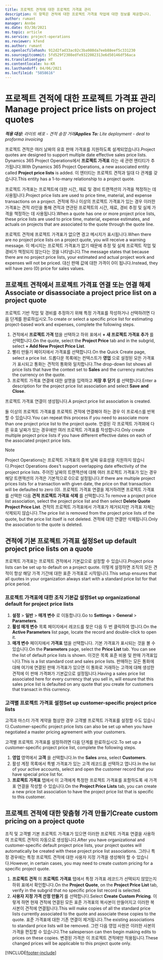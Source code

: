 ```yaml
---
title: 프로젝트 견적에 대한 프로젝트 가격표 관리
description: 이 항목은 견적에 대한 프로젝트 가격표 작업에 대한 정보를 제공합니다.
author: rumant
manager: Annbe
ms.date: 03/30/2021
ms.topic: article
ms.service: project-operations
ms.reviewer: kfend
ms.author: rumant
ms.openlocfilehash: 912d2fad33ac02c3ba980da7eeb88eef5c331230
ms.sourcegitcommit: 5fd529f2308edfe9322082313e6d50146df56aca
ms.translationtype: HT
ms.contentlocale: ko-KR
ms.lasthandoff: 04/06/2021
ms.locfileid: "5858616"
---
```

# <a name="manage-project-price-lists-on-project-quotes"></a><span data-ttu-id="4a37a-103">프로젝트 견적에 대한 프로젝트 가격표 관리</span><span class="sxs-lookup"><span data-stu-id="4a37a-103">Manage project price lists on project quotes</span></span> 

<span data-ttu-id="4a37a-104">_**적용 대상:** 라이트 배포 - 견적 송장 거래_</span><span class="sxs-lookup"><span data-stu-id="4a37a-104">_**Applies To:** Lite deployment - deal to proforma invoicing_</span></span>

<span data-ttu-id="4a37a-105">프로젝트 견적은 여러 날짜의 유효 판매 가격표를 지원하도록 설계되었습니다.</span><span class="sxs-lookup"><span data-stu-id="4a37a-105">Project quotes are designed to support multiple date effective sales price lists.</span></span> <span data-ttu-id="4a37a-106">Dynamics 365 Project Operations에서 **프로젝트 가격표** 라는 새 관련 엔티티가 추가됩니다.</span><span class="sxs-lookup"><span data-stu-id="4a37a-106">With Dynamics 365 Project Operations, a new associated entity called **Project price lists** is added.</span></span> <span data-ttu-id="4a37a-107">이 엔터티는 프로젝트 견적과 일대 다 관계를 갖습니다.</span><span class="sxs-lookup"><span data-stu-id="4a37a-107">This entity has a 1-to-many relationship to a project quote.</span></span>

<span data-ttu-id="4a37a-108">프로젝트 가격표는 프로젝트에 대한 시간, 재료 및 경비 트랜잭션의 가격을 책정하는 데 사용됩니다.</span><span class="sxs-lookup"><span data-stu-id="4a37a-108">Project price lists are used to price time, material, and expense transactions on a project.</span></span> <span data-ttu-id="4a37a-109">견적에 하나 이상의 프로젝트 가격표가 있는 경우 이러한 가격표는 견적 라인을 통해 견적과 연관된 프로젝트의 시간, 재료, 경비 추정 및 실제 가격을 책정하는 데 사용됩니다.</span><span class="sxs-lookup"><span data-stu-id="4a37a-109">When a quote has one or more project price lists, these price lists are used to price time, material, expense estimates, and actuals on projects that are associated to the quote through the quote line.</span></span>

<span data-ttu-id="4a37a-110">프로젝트 견적에 프로젝트 가격표가 없으면 경고 메시지가 표시됩니다.</span><span class="sxs-lookup"><span data-stu-id="4a37a-110">When there are no project price lists on a project quote, you will receive a warning message.</span></span> <span data-ttu-id="4a37a-111">이 메시지는 프로젝트 가격표가 없기 때문에 추정 및 실제 프로젝트 작업 및 경비가 책정되지 않는다는 것을 나타냅니다.</span><span class="sxs-lookup"><span data-stu-id="4a37a-111">The message states that because there are no project price lists, your estimated and actual project work and expenses will not be priced.</span></span> <span data-ttu-id="4a37a-112">대신 판매 값에 대한 가격이 0이 됩니다.</span><span class="sxs-lookup"><span data-stu-id="4a37a-112">Instead, they will have zero (0) price for sales values.</span></span>

## <a name="associate-or-disassociate-a-project-price-list-on-a-project-quote"></a><span data-ttu-id="4a37a-113">프로젝트 견적에서 프로젝트 가격표 연결 또는 연결 해제</span><span class="sxs-lookup"><span data-stu-id="4a37a-113">Associate or disassociate a project price list on a project quote</span></span>

<span data-ttu-id="4a37a-114">프로젝트 기반 작업 및 경비를 추정하기 위해 특정 가격표를 작성하거나 선택하려면 다음 단계를 완료하십시오.</span><span class="sxs-lookup"><span data-stu-id="4a37a-114">To create or select a specific price list for estimating project-based work and expenses, complete the following steps.</span></span>

1. <span data-ttu-id="4a37a-115">견적에서 **프로젝트 가격** 탭을 선택하고 하위 표에서 **+ 새 프로젝트 가격표 추가** 를 선택합니다.</span><span class="sxs-lookup"><span data-stu-id="4a37a-115">On the quote, select the **Project Price** tab and in the subgrid, select **+ Add New Project Price List**.</span></span>
2. <span data-ttu-id="4a37a-116">빨리 만들기 페이지에서 가격표를 선택합니다.</span><span class="sxs-lookup"><span data-stu-id="4a37a-116">On the Quick Create page, select a price list.</span></span> <span data-ttu-id="4a37a-117">드롭다운 목록에는 컨텍스트가 **영업** 으로 설정된 모든 가격표가 표시되고 통화는 견적의 통화와 일치합니다.</span><span class="sxs-lookup"><span data-stu-id="4a37a-117">The drop-down list shows all price lists that have the context set to **Sales** and the currency matches the currency on the quote.</span></span>
4. <span data-ttu-id="4a37a-118">프로젝트 가격표 연결에 대한 설명을 입력하고 **저장 후 닫기** 를 선택합니다.</span><span class="sxs-lookup"><span data-stu-id="4a37a-118">Enter a description for the project price list association and select **Save and Close**.</span></span>

<span data-ttu-id="4a37a-119">프로젝트 가격표 연결이 생성됩니다.</span><span class="sxs-lookup"><span data-stu-id="4a37a-119">A project price list association is created.</span></span>

<span data-ttu-id="4a37a-120">둘 이상의 프로젝트 가격표를 프로젝트 견적에 연결해야 하는 경우 이 프로세스를 반복할 수 있습니다.</span><span class="sxs-lookup"><span data-stu-id="4a37a-120">You can repeat this process if you need to associate more than one project price list to the project quote.</span></span> <span data-ttu-id="4a37a-121">연결된 각 프로젝트 가격펴에 다른 유효 날짜가 있는 경우에만 여러 프로젝트 가격표를 작성합니다.</span><span class="sxs-lookup"><span data-stu-id="4a37a-121">Only create multiple project price lists if you have different effective dates on each of the associated project price lists.</span></span>

> [!NOTE]
> <span data-ttu-id="4a37a-122">Project Operations는 프로젝트 가격표의 중복 날짜 유효성을 지원하지 않습니다.</span><span class="sxs-lookup"><span data-stu-id="4a37a-122">Project Operations does't support overlapping date effectivity of the project price lists.</span></span> <span data-ttu-id="4a37a-123">주어진 날짜의 트랜잭션에 대해 여러 프로젝트 가격표가 있는 경우 해당 트랜잭션의 가격은 기본적으로 0으로 설정됩니다.</span><span class="sxs-lookup"><span data-stu-id="4a37a-123">If there are multiple project prices lists for a transaction with given date, the price on that transaction will be defaulted to zero (0).</span></span>
<span data-ttu-id="4a37a-124">프로젝트 가격표 연결을 제거하려면 프로젝트 가격표를 선택한 다음 **견적 프로젝트 가격표 삭제** 를 선택합니다.</span><span class="sxs-lookup"><span data-stu-id="4a37a-124">To remove a project price list association, select the project price list and then select **Delete Quote Project Price List**.</span></span> <span data-ttu-id="4a37a-125">견적의 프로젝트 가격표에서 가격표가 제거되지만 가격표 자체는 삭제되지 않습니다.</span><span class="sxs-lookup"><span data-stu-id="4a37a-125">The price list is removed from the project price lists of the quote, but the price list itself is not deleted.</span></span> <span data-ttu-id="4a37a-126">견적에 대한 연결만 삭제됩니다.</span><span class="sxs-lookup"><span data-stu-id="4a37a-126">Only the association to the quote is deleted.</span></span>

## <a name="set-up-default-project-price-lists-on-a-quote"></a><span data-ttu-id="4a37a-127">견적에 기본 프로젝트 가격표 설정</span><span class="sxs-lookup"><span data-stu-id="4a37a-127">Set up default project price lists on a quote</span></span>

<span data-ttu-id="4a37a-128">프로젝트 가격표는 프로젝트 견적에서 기본값으로 설정할 수 있습니다.</span><span class="sxs-lookup"><span data-stu-id="4a37a-128">Project price lists can be set up to default on a project quote.</span></span> <span data-ttu-id="4a37a-129">이렇게 설정하면 조직의 모든 견적이 항상 해당 가격 기간에 대한 표준 가격표로 시작됩니다.</span><span class="sxs-lookup"><span data-stu-id="4a37a-129">This setup ensures that all quotes in your organization always start with a standard price list for that price period.</span></span>

### <a name="set-up-organizational-default-for-project-price-lists"></a><span data-ttu-id="4a37a-130">프로젝트 가격표에 대한 조직 기본값 설정</span><span class="sxs-lookup"><span data-stu-id="4a37a-130">Set up organizational default for project price lists</span></span>

1. <span data-ttu-id="4a37a-131">**설정** > **일반** > **매개 변수** 로 이동합니다.</span><span class="sxs-lookup"><span data-stu-id="4a37a-131">Go to **Settings** > **General** > **Parameters**.</span></span>
2. <span data-ttu-id="4a37a-132">**활성 매개 변수** 목록 페이지에서 레코드를 찾은 다음 두 번 클릭하여 엽니다.</span><span class="sxs-lookup"><span data-stu-id="4a37a-132">On the **Active Parameters** list page, locate the record and double-click to open it.</span></span> 
3. <span data-ttu-id="4a37a-133">**매개 변수** 페이지에서 **가격표** 탭을 선택합니다. 기본 가격표가 표시되는 것을 볼 수 있습니다.</span><span class="sxs-lookup"><span data-stu-id="4a37a-133">On the **Parameters** page, select the **Price List** tab. You can see the list of default price lists is shown.</span></span> <span data-ttu-id="4a37a-134">이것은 목록 표준 비용 및 판매 가격표입니다.</span><span class="sxs-lookup"><span data-stu-id="4a37a-134">This is a list standard cost and sales price lists.</span></span> <span data-ttu-id="4a37a-135">판매하는 모든 통화에 대해 여기에 연결된 판매 가격표가 있으면 이 통화로 거래하는 고객에 대해 생성한 견적에 이 판매 가격펴가 기본값으로 설정됩니다.</span><span class="sxs-lookup"><span data-stu-id="4a37a-135">Having a sales price list associated here for every currency that you sell in, will ensure that this sales price list is defaulted on any quote that you create for customers that transact in this currency.</span></span>

### <a name="set-up-customer-specific-project-price-lists"></a><span data-ttu-id="4a37a-136">고객별 프로젝트 가격표 설정</span><span class="sxs-lookup"><span data-stu-id="4a37a-136">Set up customer-specific project price lists</span></span>

<span data-ttu-id="4a37a-137">고객과 마스터 가격 계약을 협상한 경우 고객별 프로젝트 가격표를 설정할 수도 있습니다.</span><span class="sxs-lookup"><span data-stu-id="4a37a-137">Customer-specific project price lists can also be set up when you have negotiated a master pricing agreement with your customers.</span></span>

<span data-ttu-id="4a37a-138">고객별 프로젝트 가격표를 설정하려면 다음 단계를 완료하십시오.</span><span class="sxs-lookup"><span data-stu-id="4a37a-138">To set up a customer-specific project price list, complete the following steps.</span></span>

1. <span data-ttu-id="4a37a-139">**영업** 영역에서 **고객** 을 선택합니다.</span><span class="sxs-lookup"><span data-stu-id="4a37a-139">In the **Sales** area, select **Customers**.</span></span>
2. <span data-ttu-id="4a37a-140">활성 계정 목록에서 특별 가격표가 있는 고객 레코드를 선택하고 엽니다.</span><span class="sxs-lookup"><span data-stu-id="4a37a-140">In the list of your active accounts, select and open the customer record that you have special price list for.</span></span>
3. <span data-ttu-id="4a37a-141">**프로젝트 가격표** 탭에서 이 고객에게 특정한 프로젝트 가격표를 포함하도록 새 가격표 연결을 작성할 수 있습니다.</span><span class="sxs-lookup"><span data-stu-id="4a37a-141">On the **Project Price Lists** tab, you can create a new price list association to have the project price list that is specific to this customer.</span></span>

## <a name="create-custom-pricing-on-a-project-quote"></a><span data-ttu-id="4a37a-142">프로젝트 견적에 대한 맞춤형 가격 만들기</span><span class="sxs-lookup"><span data-stu-id="4a37a-142">Create custom pricing on a project quote</span></span>

<span data-ttu-id="4a37a-143">조직 및 고객별 기본 프로젝트 가격표가 있으면 이러한 프로젝트 가격표 연결을 사용하여 프로젝트 견적이 자동으로 생성됩니다.</span><span class="sxs-lookup"><span data-stu-id="4a37a-143">After you have organizational and customer-specific default project price lists, your project quotes will automatically be created with these project price list associations.</span></span> <span data-ttu-id="4a37a-144">그러나 특정 경우에는 특정 프로젝트 견적에 대한 사용자 지정 가격을 생성해야 할 수 있습니다.</span><span class="sxs-lookup"><span data-stu-id="4a37a-144">However, in certain cases, you may need to create custom pricing for a specific project quote.</span></span> 

1. <span data-ttu-id="4a37a-145">**프로젝트 견적** 의 **프로젝트 가격표** 탭에서 특정 가격표 레코드가 선택되지 않았는지 하위 표에서 확인합니다.</span><span class="sxs-lookup"><span data-stu-id="4a37a-145">On the **Project Quote**, on the **Project Price List** tab, verify in the subgrid that no specific price list record is selected.</span></span>
2. <span data-ttu-id="4a37a-146">**사용자 지정 가격 산정 만들기** 를 선택합니다.</span><span class="sxs-lookup"><span data-stu-id="4a37a-146">Select **Create Custom Pricing**.</span></span> <span data-ttu-id="4a37a-147">이렇게 하면 현재 견적에 연결된 모든 표준 가격표의 복사본이 만들어지고 이러한 복사본이 견적에 연결됩니다.</span><span class="sxs-lookup"><span data-stu-id="4a37a-147">This will make copies of all the standard price lists currently associated to the quote and associate these copies to the quote.</span></span> <span data-ttu-id="4a37a-148">표준 가격표에 대한 기존 연결이 제거됩니다.</span><span class="sxs-lookup"><span data-stu-id="4a37a-148">The existing associations to standard price lists will be removed.</span></span> <span data-ttu-id="4a37a-149">그런 다음 영업 사원은 이러한 사본의 가격을 편집할 수 있습니다.</span><span class="sxs-lookup"><span data-stu-id="4a37a-149">The salesperson can then begin making edits to prices on these copies.</span></span> <span data-ttu-id="4a37a-150">변경된 가격은 이 프로젝트 견적에만 적용됩니다.</span><span class="sxs-lookup"><span data-stu-id="4a37a-150">These changed prices will be applicable to this project quote only.</span></span>


[!INCLUDE[footer-include](../../includes/footer-banner.md)]
